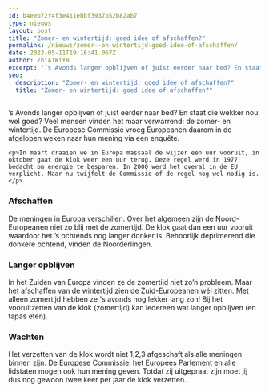 ```yaml
---
id: b4eeb72f4f3e411ebbf3937b52b82ab7
type: nieuws
layout: post
title: "Zomer- en wintertijd: goed idee of afschaffen?"
permalink: /nieuws/zomer--en-wintertijd-goed-idee-of-afschaffen/
date: 2022-05-11T19:16:41.067Z
author: 7biA1WiYB
excerpt: "’s Avonds langer opblijven of juist eerder naar bed? En staat die wekker nou wel goed? Veel mensen vinden het maar verwarrend: de zomer- en wintertijd. De Europese Commissie vroeg Europeanen daarom in de afgelopen weken naar hun mening via een enquête.  "
seo:
  description: "Zomer- en wintertijd: goed idee of afschaffen?"
  title: "Zomer- en wintertijd: goed idee of afschaffen?"
---
```

’s Avonds langer opblijven of juist eerder naar bed? En staat die wekker nou wel goed? Veel mensen vinden het maar verwarrend: de zomer- en wintertijd. De Europese Commissie vroeg Europeanen daarom in de afgelopen weken naar hun mening via een enquête.  

    <p>In maart draaien we in Europa massaal de wijzer een uur vooruit, in oktober gaat de klok weer een uur terug. Deze regel werd in 1977 bedacht om energie te besparen. In 2000 werd het overal in de EU verplicht. Maar nu twijfelt de Commissie of de regel nog wel nodig is.</p>
<h3>Afschaffen</h3>
<p>De meningen in Europa verschillen. Over het algemeen zijn de Noord-Europeanen niet zo blij met de zomertijd. De klok gaat dan een uur vooruit waardoor het ’s ochtends nog langer donker is. Behoorlijk deprimerend die donkere ochtend, vinden de Noorderlingen.</p>
<h3>Langer opblijven</h3>
<p>In het Zuiden van Europa vinden ze de zomertijd niet zo’n probleem. Maar het afschaffen van de wintertijd zien de Zuid-Europeanen wél zitten. Met alleen zomertijd hebben ze 's avonds nog lekker lang zon! Bij het vooruitzetten van de klok (zomertijd) kan iedereen wat langer opblijven (en tapas eten).</p>
<h3>Wachten</h3>
<p>Het verzetten van de klok wordt niet 1,2,3 afgeschaft als alle meningen binnen zijn. De Europese Commissie¸ het Europees Parlement en alle lidstaten mogen ook hun mening geven. Totdat zij uitgepraat zijn moet jij dus nog gewoon twee keer per jaar de klok verzetten.</p>  
